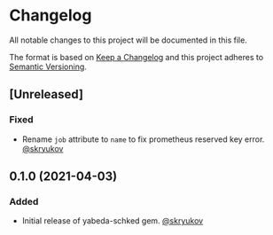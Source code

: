# Changelog

All notable changes to this project will be documented in this file.

The format is based on [Keep a Changelog](http://keepachangelog.com/en/1.0.0/)
and this project adheres to [Semantic Versioning](http://semver.org/spec/v2.0.0.html).

## [Unreleased]

### Fixed

- Rename `job` attribute to `name` to fix prometheus reserved key error. [@skryukov]

## 0.1.0 (2021-04-03)

### Added

- Initial release of yabeda-schked gem. [@skryukov]

[@skryukov]: https://github.com/skryukov
